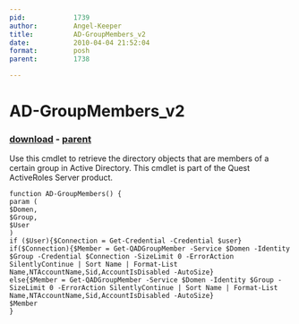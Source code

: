 ```yaml
---
pid:            1739
author:         Angel-Keeper
title:          AD-GroupMembers_v2
date:           2010-04-04 21:52:04
format:         posh
parent:         1738

---
```


# AD-GroupMembers_v2

### [download](//scripts/1739.ps1) - [parent](//scripts/1738.md)

Use this cmdlet to retrieve the directory objects that are members of a certain group in Active Directory.
This cmdlet is part of the Quest ActiveRoles Server product.

```posh
function AD-GroupMembers() {
param (
$Domen,
$Group,
$User
)
if ($User){$Connection = Get-Credential -Credential $user}
if($Connection){$Member = Get-QADGroupMember -Service $Domen -Identity $Group -Credential $Connection -SizeLimit 0 -ErrorAction SilentlyContinue | Sort Name | Format-List Name,NTAccountName,Sid,AccountIsDisabled -AutoSize}
else{$Member = Get-QADGroupMember -Service $Domen -Identity $Group -SizeLimit 0 -ErrorAction SilentlyContinue | Sort Name | Format-List Name,NTAccountName,Sid,AccountIsDisabled -AutoSize}
$Member
}
```

